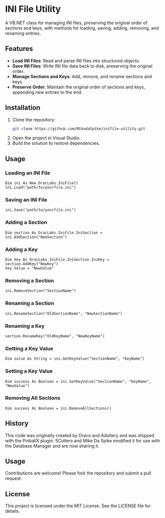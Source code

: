 # INI File Utility

A VB.NET class for managing INI files, preserving the original order of sections and keys, with methods for loading, saving, adding, removing, and renaming entries.

## Features

- **Load INI Files**: Read and parse INI files into structured objects.
- **Save INI Files**: Write INI file data back to disk, preserving the original order.
- **Manage Sections and Keys**: Add, remove, and rename sections and keys.
- **Preserve Order**: Maintain the original order of sections and keys, appending new entries to the end.

## Installation

1. Clone the repository:
    ```sh
    git clone https://github.com/MikedaSpike/inifile-utility.git
    ```
2. Open the project in Visual Studio.
3. Build the solution to restore dependencies.

## Usage

### Loading an INI File

```vb.net
Dim ini As New DracLabs.IniFile()
ini.Load("path/to/yourfile.ini")
```

### Saving an INI File

```vb.net
ini.Save("path/to/yourfile.ini")
```

### Adding a Section

```vb.net
Dim section As DracLabs.IniFile.IniSection = ini.AddSection("NewSection")
```

### Adding a Key

```vb.net
Dim key As DracLabs.IniFile.IniSection.IniKey = section.AddKey("NewKey")
key.Value = "NewValue"
```

### Removing a Section

```vb.net
ini.RemoveSection("SectionName")
```

### Renaming a Section

```vb.net
ini.RenameSection("OldSectionName", "NewSectionName")
```

### Renaming a Key 

```vb.net
section.RenameKey("OldKeyName", "NewKeyName")
```

### Getting a Key Value

```vb.net
Dim value As String = ini.GetKeyValue("SectionName", "KeyName")
```

### Setting a Key Value

```vb.net
Dim success As Boolean = ini.SetKeyValue("SectionName", "KeyName", "NewValue")
```

### Removing All Sections

```vb.net
Dim success As Boolean = ini.RemoveAllSections()
```

## History
This code was originally created by Draco and Adultery and was shipped with the PinballX plugin. 5Cutters and Mike Da Spike modified it for use with the Database Manager and are now sharing it.

## Usage
Contributions are welcome! Please fork the repository and submit a pull request.

## License
This project is licensed under the MIT License. See the LICENSE file for details.
